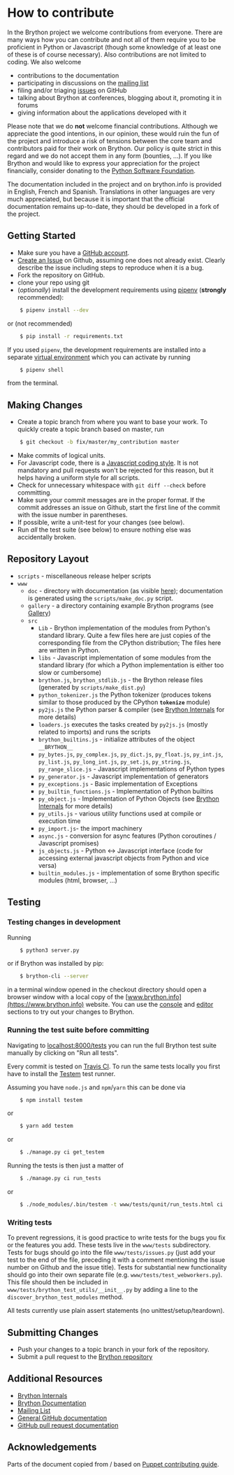 # How to contribute

In the Brython project we welcome contributions from everyone. There are
many ways how you can contribute and not all of them require you to be
proficient in Python or Javascript (though some knowledge of at least one
of these is of course necessary). Also contributions are not limited to
coding. We also welcome

* contributions to the documentation
* participating in discussions on the [mailing list](https://groups.google.com/forum/#!forum/brython)
* filing and/or triaging [issues](https://github.com/brython-dev/brython/issues) on GitHub
* talking about Brython at conferences, blogging about it, promoting it in
  forums
* giving information about the applications developed with it

Please note that we do **not** welcome financial contributions. Although we
appreciate the good intentions, in our opinion, these would ruin the fun of
the project and introduce a risk of tensions between the core team and
contributors paid for their work on Brython. Our policy is quite strict in
this regard and we do not accept them in any form (bounties, ...). If you like
Brython and would like to express your appreciation for the project
financially, consider donating to the
[Python Software Foundation](https://www.python.org/psf/donations/).

The documentation included in the project and on brython.info is provided in
English, French and Spanish. Translations in other languages are very much
appreciated, but because it is important that the official documentation
remains up-to-date, they should be developed in a fork of the project.

## Getting Started

* Make sure you have a [GitHub account](https://github.com/signup/free).
* [Create an Issue](https://github.com/brython-dev/brython/issues/new) on
  Github, assuming one does not already exist. Clearly describe the issue
  including steps to reproduce when it is a bug.
* Fork the repository on GitHub.
* clone your repo using git
* (*optionally*) install the development requirements using [pipenv](https://docs.pipenv.org/) (**strongly** recommended):

```bash
    $ pipenv install --dev
```
  or (not recommended)
```bash
    $ pip install -r requirements.txt
```
  If you used `pipenv`, the development requirements are installed into a separate
  [virtual environment](https://docs.python.org/3/tutorial/venv.html) which you can activate
  by running
```bash
    $ pipenv shell
```
  from the terminal.


## Making Changes

* Create a topic branch from where you want to base your work. To quickly
  create a topic branch based on master, run
```bash
    $ git checkout -b fix/master/my_contribution master
```
* Make commits of logical units.
* For Javascript code, there is a
  [Javascript coding style](https://github.com/brython-dev/brython/wiki/Javascript-coding-style-for-Brython-scripts).
  It is not mandatory and pull requests won't be rejected for this reason, but
  it helps having a uniform style for all scripts.
* Check for unnecessary whitespace with `git diff --check` before committing.
* Make sure your commit messages are in the proper format. If the commit
  addresses an issue on Github, start the first line of the commit with the
  issue number in parentheses.
* If possible, write a unit-test for your changes (see below).
* Run _all_ the test suite (see below) to ensure nothing else was accidentally
  broken.

## Repository Layout

  - `scripts`   - miscellaneous release helper scripts
  - `www`
    - `doc` - directory with documentation (as visible [here](http://www.brython.info/static_doc/en/intro.html?lang=en)); documentation is generated using the `scripts/make_doc.py` script.
    - `gallery` - a directory containing example Brython programs (see [Gallery](http://www.brython.info/gallery/gallery_en.html?lang=en))
    - `src`
        - `Lib` - Brython implementation of the modules from Python's standard
          library. Quite a few files here are just copies of the corresponding
          file from the CPython distribution; The files here are written in
          Python.
        - `libs` - Javascript implementation of some modules from the standard
          library (for which a Python implementation is either too slow or
          cumbersome)
        - `brython.js`, `brython_stdlib.js` - the Brython release files
          (generated by `scripts/make_dist.py`)
        - `python_tokenizer.js` the Python tokenizer (produces tokens similar
           to those produced by the CPython __`tokenize`__ module)
        - `py2js.js` the Python parser & compiler (see [Brython Internals](https://github.com/brython-dev/brython/wiki/How-Brython-works) for more details)
        - `loaders.js` executes the tasks created by `py2js.js` (mostly related to imports) and runs the scripts
        - `brython_builtins.js` - initialize attributes of the object
          `__BRYTHON__`
        - `py_bytes.js`, `py_complex.js`, `py_dict.js`, `py_float.js`,
          `py_int.js`, `py_list.js`, `py_long_int.js`, `py_set.js`,
          `py_string.js`, `py_range_slice.js` - Javascript implementations of
          Python types
        - `py_generator.js` - Javascript implementation of generators
        - `py_exceptions.js` - Basic implementation of Exceptions
        - `py_builtin_functions.js` - Implementation of Python builtins
        - `py_object.js` - Implementation of Python Objects (see [Brython Internals](https://github.com/brython-dev/brython/wiki/How-Brython-works) for more details)
        - `py_utils.js` - various utility functions used at compile or
          execution time
        - `py_import.js`- the import machinery
        - `async.js` - conversion for async features (Python coroutines / Javascript promises)
        - `js_objects.js` - Python <-> Javascript interface (code for
          accessing external javascript objects from Python and vice versa)
        - `builtin_modules.js` - implementation of some Brython specific
          modules (html, browser, ...)


## Testing

### Testing changes in development

Running

```bash
    $ python3 server.py
```
or if Brython was installed by pip:
```bash
    $ brython-cli --server
```


in a terminal window opened in the checkout directory should open a browser
window with a local copy of the [www.brython.info](https://www.brython.info)
website. You can use the
[console](http://localhost:8000/tests/console.html?lang=en) and
[editor](http://localhost:8000/tests/editor.html?lang=en) sections to try
out your changes to Brython.

### Running the test suite before committing

Navigating to [localhost:8000/tests](http://localhost:8000/tests/)
you can run the full Brython test suite manually by clicking on "Run all
tests".

Every commit is tested on [Travis CI](https://travis-ci.org/brython-dev/brython).
To run the same tests locally you first have to install the
[Testem](https://github.com/testem/testem) test runner.

Assuming you have `node.js` and `npm`/`yarn` this can be done via

```bash
    $ npm install testem
```
or
```bash
    $ yarn add testem
```
or
```bash
    $ ./manage.py ci get_testem
```

Running the tests is then just a matter of
```bash
    $ ./manage.py ci run_tests
```
or
```bash
    $ ./node_modules/.bin/testem -t www/tests/qunit/run_tests.html ci
```

### Writing tests

To prevent regressions, it is good practice to write tests for the bugs you
fix or the features you add. These tests live in the `www/tests` subdirectory.
Tests for bugs should go into the file `www/tests/issues.py` (just add your test
to the end of the file, preceding it with a comment mentioning the issue number
on Github and the issue title). Tests for substantial new functionality should
go into their own separate file (e.g. `www/tests/test_webworkers.py`). This file
should then be included in `www/tests/brython_test_utils/__init__.py` by adding
a line to the `discover_brython_test_modules` method.

All tests currently use plain assert statements (no unittest/setup/teardown).


## Submitting Changes

* Push your changes to a topic branch in your fork of the repository.
* Submit a pull request to the [Brython repository](https://github.com/brython-dev/brython)

## Additional Resources

* [Brython Internals](https://github.com/brython-dev/brython/wiki/How-Brython-works)
* [Brython Documentation](http://www.brython.info/static_doc/en/intro.html?lang=en)
* [Mailing List](https://groups.google.com/forum/#!forum/brython)
* [General GitHub documentation](https://help.github.com/)
* [GitHub pull request documentation](https://help.github.com/articles/creating-a-pull-request/)

## Acknowledgements

Parts of the document copied from / based on [Puppet contributing guide](https://github.com/puppetlabs/puppet/blob/master/CONTRIBUTING.md).

